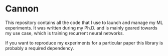 # Cannon
This repository contains all the code that I use to launch and manage my ML experiments.
It was written during my Ph.D. and is mainly geared towards my use case, which is training recurrent neural networks.

If you want to reproduce my experiments for a particular paper this library is probably a required dependency.